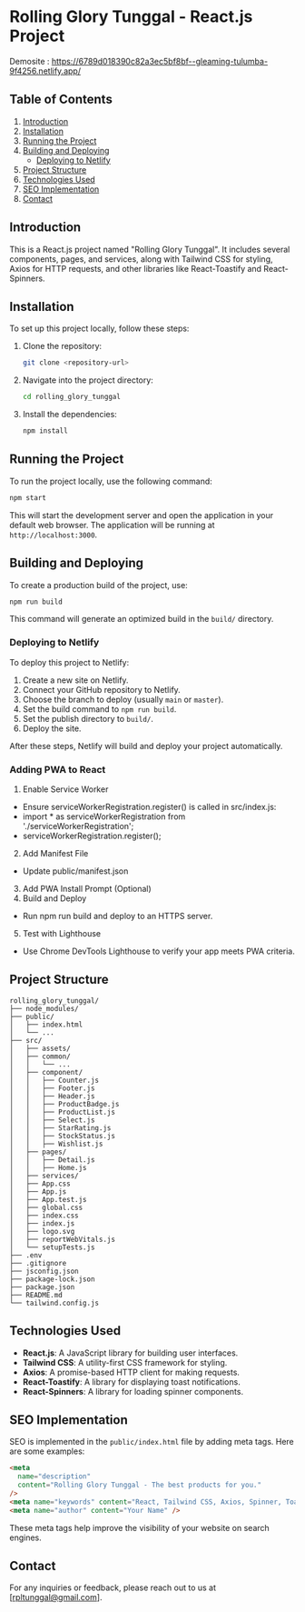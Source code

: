 # Rolling Glory Tunggal - React.js Project
Demosite : https://6789d018390c82a3ec5bf8bf--gleaming-tulumba-9f4256.netlify.app/

## Table of Contents

1. [Introduction](#introduction)
2. [Installation](#installation)
3. [Running the Project](#running-the-project)
4. [Building and Deploying](#building-and-deploying)
   - [Deploying to Netlify](#deploying-to-netlify)
5. [Project Structure](#project-structure)
6. [Technologies Used](#technologies-used)
7. [SEO Implementation](#seo-implementation)
8. [Contact](#contact)

## Introduction

This is a React.js project named "Rolling Glory Tunggal". It includes several components, pages, and services, along with Tailwind CSS for styling, Axios for HTTP requests, and other libraries like React-Toastify and React-Spinners.

## Installation

To set up this project locally, follow these steps:

1. Clone the repository:

   ```bash
   git clone <repository-url>
   ```

2. Navigate into the project directory:

   ```bash
   cd rolling_glory_tunggal
   ```

3. Install the dependencies:
   ```bash
   npm install
   ```

## Running the Project

To run the project locally, use the following command:

```bash
npm start
```

This will start the development server and open the application in your default web browser. The application will be running at `http://localhost:3000`.

## Building and Deploying

To create a production build of the project, use:

```bash
npm run build
```

This command will generate an optimized build in the `build/` directory.

### Deploying to Netlify

To deploy this project to Netlify:

1. Create a new site on Netlify.
2. Connect your GitHub repository to Netlify.
3. Choose the branch to deploy (usually `main` or `master`).
4. Set the build command to `npm run build`.
5. Set the publish directory to `build/`.
6. Deploy the site.

After these steps, Netlify will build and deploy your project automatically.

### Adding PWA to React

1. Enable Service Worker

- Ensure serviceWorkerRegistration.register() is called in src/index.js:
- import \* as serviceWorkerRegistration from './serviceWorkerRegistration';
- serviceWorkerRegistration.register();

2. Add Manifest File

- Update public/manifest.json

3. Add PWA Install Prompt (Optional)
4. Build and Deploy

- Run npm run build and deploy to an HTTPS server.

5. Test with Lighthouse

- Use Chrome DevTools Lighthouse to verify your app meets PWA criteria.

## Project Structure

```
rolling_glory_tunggal/
├── node_modules/
├── public/
│   ├── index.html
│   └── ...
├── src/
│   ├── assets/
│   ├── common/
│   │   └── ...
│   ├── component/
│   │   ├── Counter.js
│   │   ├── Footer.js
│   │   ├── Header.js
│   │   ├── ProductBadge.js
│   │   ├── ProductList.js
│   │   ├── Select.js
│   │   ├── StarRating.js
│   │   ├── StockStatus.js
│   │   ├── Wishlist.js
│   ├── pages/
│   │   ├── Detail.js
│   │   ├── Home.js
│   ├── services/
│   ├── App.css
│   ├── App.js
│   ├── App.test.js
│   ├── global.css
│   ├── index.css
│   ├── index.js
│   ├── logo.svg
│   ├── reportWebVitals.js
│   └── setupTests.js
├── .env
├── .gitignore
├── jsconfig.json
├── package-lock.json
├── package.json
├── README.md
└── tailwind.config.js
```

## Technologies Used

- **React.js**: A JavaScript library for building user interfaces.
- **Tailwind CSS**: A utility-first CSS framework for styling.
- **Axios**: A promise-based HTTP client for making requests.
- **React-Toastify**: A library for displaying toast notifications.
- **React-Spinners**: A library for loading spinner components.

## SEO Implementation

SEO is implemented in the `public/index.html` file by adding meta tags. Here are some examples:

```html
<meta
  name="description"
  content="Rolling Glory Tunggal - The best products for you."
/>
<meta name="keywords" content="React, Tailwind CSS, Axios, Spinner, Toastify" />
<meta name="author" content="Your Name" />
```

These meta tags help improve the visibility of your website on search engines.

## Contact

For any inquiries or feedback, please reach out to us at [rpltunggal@gmail.com].

